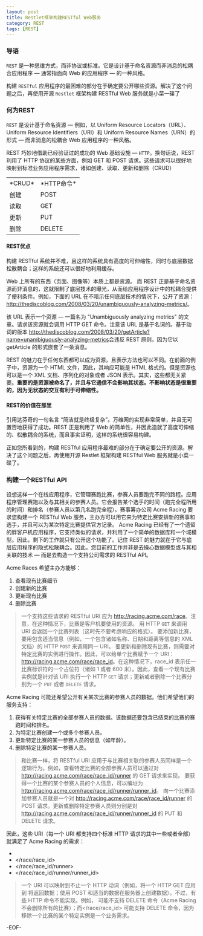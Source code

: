 ```yaml
---
layout: post
title: Restlet框架构建RESTful Web服务
category: REST
tags: [REST]
---
```


### 导语

`REST` 是一种思维方式，而非协议或标准。它是设计基于命名资源而非消息的松耦合应用程序 — 通常指面向 Web 的应用程序 — 的一种风格。

构建 `RESTful` 应用程序的最困难的部分在于确定要公开哪些资源。解决了这个问题之后，再使用开源 `Restlet` 框架构建 RESTful Web 服务就是小菜一碟了


### 何为REST

`REST` 是设计基于命名资源 — 例如，以 Uniform Resource Locators（URL）、Uniform Resource Identifiers（URI）和 Uniform Resource Names（URN）的形式 — 而非消息的松耦合 Web 应用程序的一种风格。

REST 巧妙地借助已经验证过的成功的 Web 基础设施 — `HTTP`。换句话说，REST 利用了 HTTP 协议的某些方面，例如 GET 和 POST 请求。这些请求可以很好地映射到标准业务应用程序需求，诸如创建、读取、更新和删除（CRUD）

<table>
    <tr>
		<td>*CRUD*</td>
		<td>*HTTP命令*</td>
	</tr>
	<tr>
		<td>创建</td>
		<td>POST</td>
	</tr>
	<tr>
		<td>读取</td>
		<td>GET</td>
	</tr>
	<tr>
		<td>更新</td>
		<td>PUT</td>
	</tr>
	<tr>
		<td>删除</td>
		<td>DELETE</td>
	</tr>
</table>

#### REST优点

构建 RESTful 系统并不难，且这样的系统具有高度的可伸缩性，同时与底层数据松散耦合；这样的系统还可以很好地利用缓存。

Web 上所有的东西（页面、图像等）本质上都是资源。
而 REST 正是基于命名资源而非消息的，这就限制了底层技术的曝光，从而给应用程序设计中的松耦合提供了便利条件。例如，下面的 URL 在不暗示任何底层技术的情况下，公开了资源：<http://thediscoblog.com/2008/03/20/unambiguously-analyzing-metrics/>。

该 URL 表示一个资源 — 一篇名为 "Unambiguously analyzing metrics" 的文章。请求该资源就会调用 HTTP GET 命令。注意该 URL 是基于名词的。基于动词的版本 <http://thediscoblog.com/2008/03/20/getArticle?name=unambiguously-analyzing-metrics>会违反 REST 原则，因为它以 getArticle 的形式嵌套了一条消息。

REST 的魅力在于任何东西都可以成为资源，且表示方法也可以不同。在前面的例子中，资源为一个 HTML 文件，因此，其响应可能是 HTML 格式的。但是资源也可以是一个 XML 文档、序列化的对象或者 JSON 表示。其实，这些都无关紧要。**重要的是资源被命名了，并且与它通信不会影响其状态。不影响状态是很重要的，因为无状态的交互有利于可伸缩性。**

#### REST的价值在那里

引用达芬奇的一句名言 “简洁就是终极复杂”。万维网的实现非常简单，并且无可置否地获得了成功。REST 正是利用了 Web 的简单性，并因此造就了高度可伸缩的、松散耦合的系统，而且事实证明，这样的系统很容易构建。

正如您所看到的，构建 RESTful 应用程序最难的部分在于确定要公开的资源。解决了这个问题之后，再使用开源 Restlet 框架构建 RESTful Web 服务就是小菜一碟了。

### 构建一个RESTful API

设想这样一个在线应用程序，它管理赛跑比赛，参赛人员要跑完不同的路程。应用程序管理赛跑以及与其相关的参赛人员。它会报告某个选手的时间（跑完全程所用的时间）和排名（参赛人员以第几名跑完全程）。赛事筹办公司 Acme Racing 要求您构建一个 RESTful Web 服务，主办方可以用它来为特定比赛安排新的赛事和选手，并且可以为某次特定比赛提供官方记录。
Acme Racing 已经有了一个遗留的胖客户机应用程序，它支持类似的请求，并利用了一个简单的数据库和一个域模型。因此，剩下的工作就只有公开这个功能了。记住 REST 的魅力就在于它与底层应用程序的隐式松散耦合。因此，您目前的工作并非是去操心数据模型或与其相关联的技术 — 而是去构造一个支持公司需求的 RESTful API。

Acme Races 希望主办方能够：

1. 查看现有比赛细节
2. 创建新的比赛
3. 更新现有比赛
4. 删除比赛

> 一个支持这些请求的 RESTful URI 应为 <http://racing.acme.com/race>。注意，在这种情况下，比赛是客户机要使用的资源。
用 HTTP `GET` 来调用 URI 会返回一个比赛列表（这时先不要考虑响应的格式）。
要添加新比赛，要用包含适当信息（例如，一个包含诸如名称、日期和距离等信息的 XML 文档）的 HTTP `POST` 来调用同一 URI。
要更新和删除现有比赛，则需要对特定比赛的实例进行操作。因此，可以给单个比赛赋予一个 URI：<http://racing.acme.com/race/race_id>。在这种情况下，race_id 表示任一比赛标识符的一个占位符（诸如 1 或者 600 米）。因此，查看一个现有比赛实例就是针对该 URI 执行一个 HTTP `GET` 请求；更新或者删除一个比赛分别为一个 `PUT` 或者 `DELETE` 请求。

Acme Racing 可能还希望公开有关某次比赛的参赛人员的数据。他们希望他们的服务支持：

1. 获得有关特定比赛的全部参赛人员的数据。该数据还要包含已结束的比赛的赛跑时间和排名。
2. 为特定比赛创建一个或多个参赛人员。
3. 更新特定比赛的某一参赛人员的信息（如年龄）。
4. 删除特定比赛的某一参赛人员。

> 和比赛一样，将 RESTful URI 应用于与比赛相关联的参赛人员同样是一个逻辑行为。例如，查看特定比赛的全部参赛人员可以通过对 <http://racing.acme.com/race/race_id/runner> 的 GET 请求来实现。
要获得一个比赛的某个参赛人员的个人信息，可以编址为 <http://racing.acme.com/race/race_id/runner/runner_id>。
向一个比赛添加参赛人员就是一个对 <http://racing.acme.com/race/race_id/runner> 的 POST 请求。更新或删除特定参赛人员则分别是对 <http://racing.acme.com/race/race_id/runner/runner_id> 的 PUT 和 DELETE 请求。

因此，这些 URI（每一个 URI 都支持四个标准 HTTP 请求的其中一些或者全部）就满足了 Acme Racing 的需求：

+ </race>
+ </race/race_id>
+ </race/race_id/runner>
+ </race/race_id/runner/runner_id>

> 一个 URI 可以映射到不止一个 HTTP 动词（例如，将一个 HTTP GET 应用到 </race> 将返回数据；使用 POST 和适当的数据在服务器上创建数据）。不过，有些 HTTP 命令不能实现。例如，</race> 可能不支持 DELETE 命令（Acme Racing 不会删除所有的比赛）；而</race/race_id> 可能支持 DELETE 命令，因为移除一个比赛的某个特定实例是一个业务需求。


-EOF-
